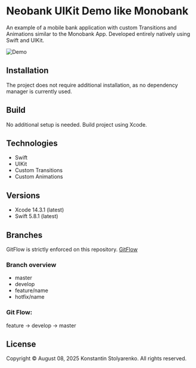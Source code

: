 # Neobank UIKit Demo like Monobank
An example of a mobile bank application with custom Transitions and Animations similar to the Monobank App.
Developed entirely natively using Swift and UIKit.

![Demo](demo.gif)

## Installation
The project does not require additional installation, as no dependency manager is currently used.

## Build
No additional setup is needed. Build project using Xcode.

## Technologies
* Swift
* UIKit
* Custom Transitions
* Custom Animations

## Versions
* Xcode 14.3.1 (latest)
* Swift 5.8.1 (latest)

## Branches
GitFlow is strictly enforced on this repository. [GitFlow](https://www.atlassian.com/git/tutorials/comparing-workflows/gitflow-workflow)

### Branch overview
* master
* develop
* feature/name
* hotfix/name

### Git Flow:
feature -> develop -> master

## License
Copyright © August 08, 2025 Konstantin Stolyarenko. All rights reserved.
